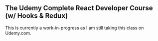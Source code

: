 ## The Udemy Complete React Developer Course (w/ Hooks & Redux)

This is currently a work-in-progress as I am still taking this class on Udemy.com.

